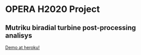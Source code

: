 # OPERA H2020 Project
## Mutriku biradial turbine post-processing analisys

[Demo at heroku!](https://opera-mutriku.herokuapp.com/opera-mutriku)
